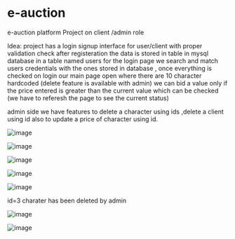 # e-auction
e-auction platform Project on client /admin role 

Idea: project has a login signup interface for user/client with proper validation check after registeration the data is stored in  table in mysql database in a table named users for the login page we search and match users credentials with the ones stored in database , once everything is checked on login our main page open where there are 10 character hardcoded (delete feature is available with admin) we can bid a value only if the price entered is greater than the current value which can be checked (we have to referesh the page to see the current status)

admin side we have features to delete a character using ids ,delete a client using id also to update a price of character using id.


![image](https://user-images.githubusercontent.com/76212266/201177184-6e534be5-f18c-460e-802c-ae9bb4b65083.png)

![image](https://user-images.githubusercontent.com/76212266/201177429-9879696a-e850-4676-b08b-229bd5ca95f0.png)

![image](https://user-images.githubusercontent.com/76212266/201177514-13b152cf-7e56-41b6-9447-3be9904d5ec0.png)

![image](https://user-images.githubusercontent.com/76212266/201177621-23b99984-6405-43ac-8e33-7e11fbaf46cd.png)

![image](https://user-images.githubusercontent.com/76212266/201177702-e673f2ec-b109-4a8d-81c0-76d954945484.png)

id=3 charater has been deleted by admin

![image](https://user-images.githubusercontent.com/76212266/201177799-b2b6e7eb-60c1-43d6-820e-8d78a33946c2.png)

![image](https://user-images.githubusercontent.com/76212266/201177840-29c5b527-9eb6-4563-a304-bfa3739be634.png)





